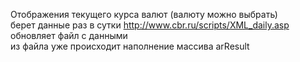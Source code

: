 Отображения текущего курса валют (валюту можно выбрать) <br>
берет данные раз в сутки   http://www.cbr.ru/scripts/XML_daily.asp <br>
обновляет файл c данными<br>
из файла уже происходит наполнение массива arResult<br>
